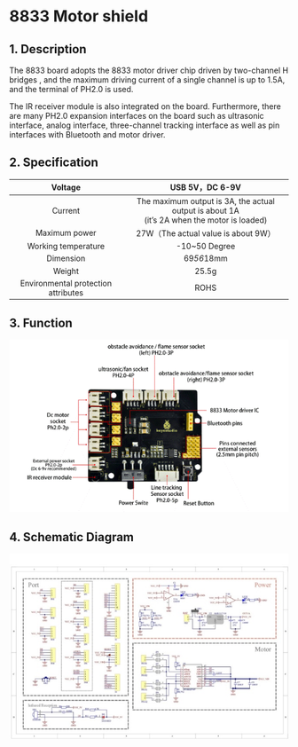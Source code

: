 # 8833 Motor shield

## 1. Description

The 8833 board adopts the 8833 motor driver chip driven by two-channel H bridges , and the maximum driving current of a single channel is up to 1.5A, and the terminal of PH2.0 is used. 

The IR receiver module is also integrated on the board. Furthermore, there are many PH2.0 expansion interfaces on the board such as ultrasonic interface, analog interface, three-channel tracking interface as well as pin interfaces with Bluetooth and motor driver. 

## 2. Specification

|               Voltage               |                       USB 5V，DC 6-9V                        |
| :---------------------------------: | :----------------------------------------------------------: |
|               Current               | The maximum output is 3A, the actual output is about 1A <br />(it’s 2A when the motor is loaded) |
|            Maximum power            |             27W（The actual value is about 9W）              |
|         Working temperature         |                        -10~50 Degree                         |
|              Dimension              |                          69*56*18mm                          |
|               Weight                |                            25.5g                             |
| Environmental protection attributes |                             ROHS                             |



## 3. Function

![](/media/d8696e83ade31f2b7c56cc5911eacbd7.GIF)

## 4. Schematic Diagram

![](/media/eea66cf414c489a43e04de775a072bc4.jpeg)
